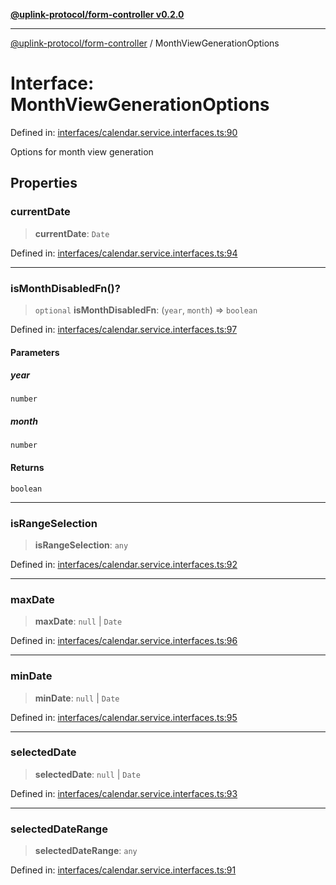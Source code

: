 [**@uplink-protocol/form-controller v0.2.0**](../README.md)

***

[@uplink-protocol/form-controller](../globals.md) / MonthViewGenerationOptions

# Interface: MonthViewGenerationOptions

Defined in: [interfaces/calendar.service.interfaces.ts:90](https://github.com/jmkcoder/uplink-protocol-calendar/blob/4b7d7626907cceb44afccd43a3ead251daf6f222/src/interfaces/calendar.service.interfaces.ts#L90)

Options for month view generation

## Properties

### currentDate

> **currentDate**: `Date`

Defined in: [interfaces/calendar.service.interfaces.ts:94](https://github.com/jmkcoder/uplink-protocol-calendar/blob/4b7d7626907cceb44afccd43a3ead251daf6f222/src/interfaces/calendar.service.interfaces.ts#L94)

***

### isMonthDisabledFn()?

> `optional` **isMonthDisabledFn**: (`year`, `month`) => `boolean`

Defined in: [interfaces/calendar.service.interfaces.ts:97](https://github.com/jmkcoder/uplink-protocol-calendar/blob/4b7d7626907cceb44afccd43a3ead251daf6f222/src/interfaces/calendar.service.interfaces.ts#L97)

#### Parameters

##### year

`number`

##### month

`number`

#### Returns

`boolean`

***

### isRangeSelection

> **isRangeSelection**: `any`

Defined in: [interfaces/calendar.service.interfaces.ts:92](https://github.com/jmkcoder/uplink-protocol-calendar/blob/4b7d7626907cceb44afccd43a3ead251daf6f222/src/interfaces/calendar.service.interfaces.ts#L92)

***

### maxDate

> **maxDate**: `null` \| `Date`

Defined in: [interfaces/calendar.service.interfaces.ts:96](https://github.com/jmkcoder/uplink-protocol-calendar/blob/4b7d7626907cceb44afccd43a3ead251daf6f222/src/interfaces/calendar.service.interfaces.ts#L96)

***

### minDate

> **minDate**: `null` \| `Date`

Defined in: [interfaces/calendar.service.interfaces.ts:95](https://github.com/jmkcoder/uplink-protocol-calendar/blob/4b7d7626907cceb44afccd43a3ead251daf6f222/src/interfaces/calendar.service.interfaces.ts#L95)

***

### selectedDate

> **selectedDate**: `null` \| `Date`

Defined in: [interfaces/calendar.service.interfaces.ts:93](https://github.com/jmkcoder/uplink-protocol-calendar/blob/4b7d7626907cceb44afccd43a3ead251daf6f222/src/interfaces/calendar.service.interfaces.ts#L93)

***

### selectedDateRange

> **selectedDateRange**: `any`

Defined in: [interfaces/calendar.service.interfaces.ts:91](https://github.com/jmkcoder/uplink-protocol-calendar/blob/4b7d7626907cceb44afccd43a3ead251daf6f222/src/interfaces/calendar.service.interfaces.ts#L91)
